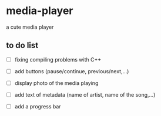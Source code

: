 # media-player
a cute media player

## to do list
- [ ] fixing compiling problems with C++
- [ ] add buttons (pause/continue, previous/next,...)
- [ ] display photo of the media playing
- [ ] add text of metadata (name of artist, name of the song,...)
- [ ] add a progress bar

